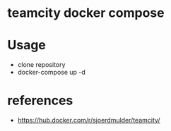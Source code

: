 # teamcity docker compose
# Usage
- clone repository
- docker-compose up -d 
# references
- https://hub.docker.com/r/sjoerdmulder/teamcity/
